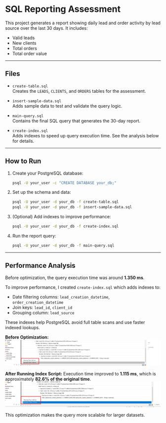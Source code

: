 # SQL Reporting Assessment

This project generates a report showing daily lead and order activity by lead source over the last 30 days. It includes:

- Valid leads  
- New clients  
- Total orders  
- Total order value

---

## Files

- `create-table.sql`  
  Creates the `LEADS`, `CLIENTS`, and `ORDERS` tables for the assessment.

- `insert-sample-data.sql`  
  Adds sample data to test and validate the query logic.

- `main-query.sql`  
  Contains the final SQL query that generates the 30-day report.

- `create-index.sql`  
  Adds indexes to speed up query execution time. See the analysis below for details.

---

## How to Run

1. Create your PostgreSQL database:

    ```bash
    psql -U your_user -c "CREATE DATABASE your_db;"
    ````

2. Set up the schema and data:

    ```bash
    psql -U your_user -d your_db -f create-table.sql
    psql -U your_user -d your_db -f insert-sample-data.sql
    ```

3. (Optional) Add indexes to improve performance:

    ```bash
    psql -U your_user -d your_db -f create-index.sql
    ```

4. Run the report query:

    ```bash
    psql -U your_user -d your_db -f main-query.sql
    ```

---

## Performance Analysis

Before optimization, the query execution time was around **1.350 ms**.

To improve performance, I created `create-index.sql` which adds indexes to:

* Date filtering columns: `lead_creation_datetime`, `order_creation_datetime`
* Join keys: `lead_id`, `client_id`
* Grouping column: `lead_source`

These indexes help PostgreSQL avoid full table scans and use faster indexed lookups.

**Before Optimization:**
![Original execution time](imgs/1.png)

**After Running Index Script:**
Execution time improved to **1.115 ms**, which is approximately **82.6% of the original time**.
![Improved execution time](imgs/2.png)


This optimization makes the query more scalable for larger datasets.
